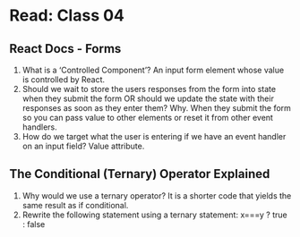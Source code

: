 # Read: Class 04

## React Docs - Forms

1. What is a ‘Controlled Component’? An input form element whose value is controlled by React.
2. Should we wait to store the users responses from the form into state when they submit the form OR should we update the state with their responses as soon as they enter them? Why. When they submit the form so you can pass value to other elements or reset it from other event handlers.
3. How do we target what the user is entering if we have an event handler on an input field? Value attribute.

## The Conditional (Ternary) Operator Explained

1. Why would we use a ternary operator? It is a shorter code that yields the same result as if conditional.
2. Rewrite the following statement using a ternary statement: x===y ? true : false
 
